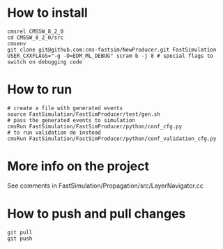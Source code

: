 # How to install

```
cmsrel CMSSW_8_2_0
cd CMSSW_8_2_0/src
cmsenv
git clone git@github.com:cms-fastsim/NewProducer.git FastSimulation
USER_CXXFLAGS="-g -D=EDM_ML_DEBUG" scram b -j 8 # special flags to switch on debugging code
```

# How to run

```
# create a file with generated events
source FastSimulation/FastSimProducer/test/gen.sh
# pass the generated events to simulation
cmsRun FastSimulation/FastSimProducer/python/conf_cfg.py
# to run validation do instead
cmsRun FastSimulation/FastSimProducer/python/conf_validation_cfg.py
```

# More info on the project

See comments in FastSimulation/Propagation/src/LayerNavigator.cc

# How to push and pull changes

```
git pull 
git push
```

